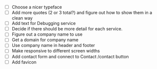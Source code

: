 - [ ] Choose a nicer typeface
- [ ] Add more quotes (2 or 3 total?) and figure out how to show them in a clean way
- [ ] Add text for Debugging service
- [ ] Decide if there should be more detail for each service.
- [ ] Figure out a company name to use
- [ ] Get a domain for company name
- [ ] Use company name in header and footer
- [ ] Make responsive to different screen widths
- [ ] Add contact form and connect to Contact /contact button
- [ ] Add favicon
